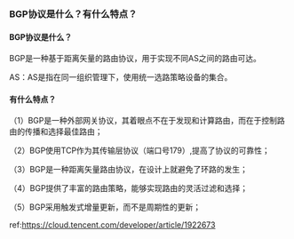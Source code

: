 ### BGP协议是什么？有什么特点？

#### BGP协议是什么？

BGP是一种基于距离矢量的路由协议，用于实现不同AS之间的路由可达。

AS：AS是指在同一组织管理下，使用统一选路策略设备的集合。

#### 有什么特点？

（1）BGP是一种外部网关协议，其着眼点不在于发现和计算路由，而在于控制路由的传播和选择最佳路由；

（2）BGP使用TCP作为其传输层协议（端口号179）,提高了协议的可靠性；

（3）BGP是一种距离矢量路由协议，在设计上就避免了环路的发生；

（4）BGP提供了丰富的路由策略，能够实现路由的灵活过滤和选择；

（5）BGP采用触发式增量更新，而不是周期性的更新；



ref:https://cloud.tencent.com/developer/article/1922673